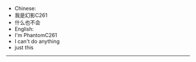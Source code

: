 - Chinese:
- 我是幻影C261
- 什么也不会
- English:
- I'm PhantomC261
- I can't do anything
- just this
------------------------------
<!---
PhantomC261/PhantomC261 is a ✨ special ✨ repository because its `README.md` (this file) appears on your GitHub profile.
You can click the Preview link to take a look at your changes.
--->
